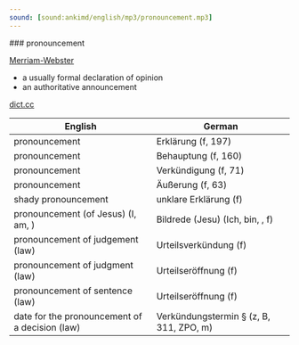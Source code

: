 ```yaml
---
sound: [sound:ankimd/english/mp3/pronouncement.mp3]
---
```


\### pronouncement

[Merriam-Webster](https://www.merriam-webster.com/dictionary/pronouncement)

- a usually formal declaration of opinion
- an authoritative announcement

[dict.cc](https://www.dict.cc/pronouncement)

| English        | German       |
| -------------- | ------------ |
| pronouncement | Erklärung (f, 197) |
| pronouncement | Behauptung (f, 160) |
| pronouncement | Verkündigung (f, 71) |
| pronouncement | Äußerung (f, 63) |
| shady pronouncement | unklare Erklärung (f) |
| pronouncement (of Jesus) (I, am, ) | Bildrede (Jesu) (Ich, bin, , f) |
| pronouncement of judgement (law) | Urteilsverkündung (f) |
| pronouncement of judgment (law) | Urteilseröffnung (f) |
| pronouncement of sentence (law) | Urteilseröffnung (f) |
| date for the pronouncement of a decision (law) | Verkündungstermin § (z, B, 311, ZPO, m) |
